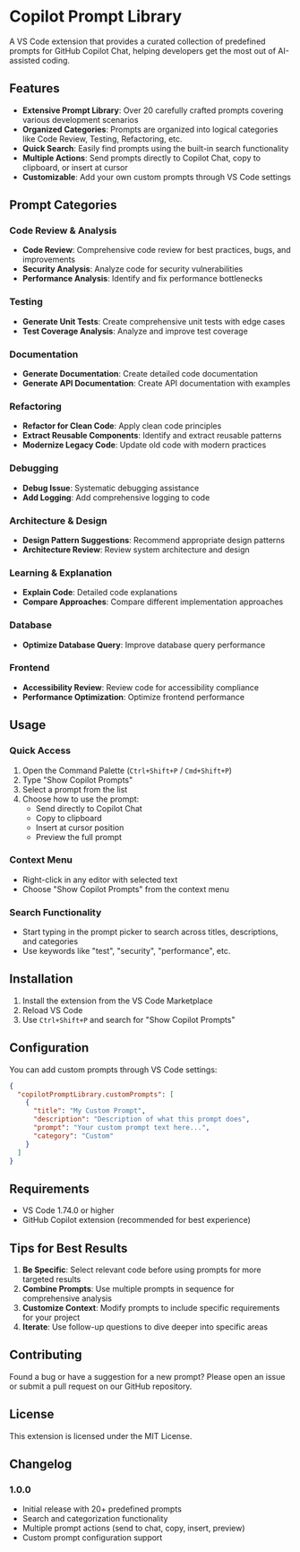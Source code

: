 # Copilot Prompt Library

A VS Code extension that provides a curated collection of predefined prompts for GitHub Copilot Chat, helping developers get the most out of AI-assisted coding.

## Features

- **Extensive Prompt Library**: Over 20 carefully crafted prompts covering various development scenarios
- **Organized Categories**: Prompts are organized into logical categories like Code Review, Testing, Refactoring, etc.
- **Quick Search**: Easily find prompts using the built-in search functionality
- **Multiple Actions**: Send prompts directly to Copilot Chat, copy to clipboard, or insert at cursor
- **Customizable**: Add your own custom prompts through VS Code settings

## Prompt Categories

### Code Review & Analysis
- **Code Review**: Comprehensive code review for best practices, bugs, and improvements
- **Security Analysis**: Analyze code for security vulnerabilities
- **Performance Analysis**: Identify and fix performance bottlenecks

### Testing
- **Generate Unit Tests**: Create comprehensive unit tests with edge cases
- **Test Coverage Analysis**: Analyze and improve test coverage

### Documentation
- **Generate Documentation**: Create detailed code documentation
- **Generate API Documentation**: Create API documentation with examples

### Refactoring
- **Refactor for Clean Code**: Apply clean code principles
- **Extract Reusable Components**: Identify and extract reusable patterns
- **Modernize Legacy Code**: Update old code with modern practices

### Debugging
- **Debug Issue**: Systematic debugging assistance
- **Add Logging**: Add comprehensive logging to code

### Architecture & Design
- **Design Pattern Suggestions**: Recommend appropriate design patterns
- **Architecture Review**: Review system architecture and design

### Learning & Explanation
- **Explain Code**: Detailed code explanations
- **Compare Approaches**: Compare different implementation approaches

### Database
- **Optimize Database Query**: Improve database query performance

### Frontend
- **Accessibility Review**: Review code for accessibility compliance
- **Performance Optimization**: Optimize frontend performance

## Usage

### Quick Access
1. Open the Command Palette (`Ctrl+Shift+P` / `Cmd+Shift+P`)
2. Type "Show Copilot Prompts"
3. Select a prompt from the list
4. Choose how to use the prompt:
   - Send directly to Copilot Chat
   - Copy to clipboard
   - Insert at cursor position
   - Preview the full prompt

### Context Menu
- Right-click in any editor with selected text
- Choose "Show Copilot Prompts" from the context menu

### Search Functionality
- Start typing in the prompt picker to search across titles, descriptions, and categories
- Use keywords like "test", "security", "performance", etc.

## Installation

1. Install the extension from the VS Code Marketplace
2. Reload VS Code
3. Use `Ctrl+Shift+P` and search for "Show Copilot Prompts"

## Configuration

You can add custom prompts through VS Code settings:

```json
{
  "copilotPromptLibrary.customPrompts": [
    {
      "title": "My Custom Prompt",
      "description": "Description of what this prompt does",
      "prompt": "Your custom prompt text here...",
      "category": "Custom"
    }
  ]
}
```

## Requirements

- VS Code 1.74.0 or higher
- GitHub Copilot extension (recommended for best experience)

## Tips for Best Results

1. **Be Specific**: Select relevant code before using prompts for more targeted results
2. **Combine Prompts**: Use multiple prompts in sequence for comprehensive analysis
3. **Customize Context**: Modify prompts to include specific requirements for your project
4. **Iterate**: Use follow-up questions to dive deeper into specific areas

## Contributing

Found a bug or have a suggestion for a new prompt? Please open an issue or submit a pull request on our GitHub repository.

## License

This extension is licensed under the MIT License.

## Changelog

### 1.0.0
- Initial release with 20+ predefined prompts
- Search and categorization functionality
- Multiple prompt actions (send to chat, copy, insert, preview)
- Custom prompt configuration support